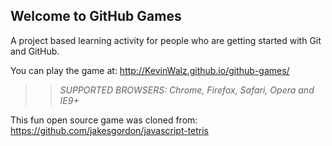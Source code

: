 ## Welcome to GitHub Games

A project based learning activity for people who are getting started with Git and GitHub.

You can play the game at: http://KevinWalz.github.io/github-games/

>> _*SUPPORTED BROWSERS*: Chrome, Firefox, Safari, Opera and IE9+_

This fun open source game was cloned from: https://github.com/jakesgordon/javascript-tetris
